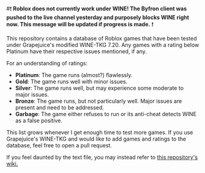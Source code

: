 #:exclamation: **Roblox does not currently work under WINE! The Byfron client was pushed to the live channel yesterday and purposely blocks WINE right now. This message will be updated if progress is made.** :exclamation:

This repository contains a database of Roblox games that have been tested under Grapejuice's modified WINE-TKG 7.20. Any games with a rating below Platinum have their respective issues mentioned, if any.

For an understanding of ratings:

- **Platinum**: The game runs (almost?) flawlessly.
- **Gold**: The game runs well with minor issues.
- **Silver**: The game runs well, but may experience some moderate to major issues.
- **Bronze**: The game runs, but not particularly well. Major issues are present and need to be addressed.
- **Garbage**: The game either refuses to run or its anti-cheat detects WINE as a false positive.

This list grows whenever I get enough time to test more games. If you use Grapejuice's WINE-TKG and would like to add games and ratings to the database, feel free to open a pull request.

If you feel daunted by the text file, you may instead refer to [this repository's wiki.](https://github.com/MagelessMayhem/Roblox-WINE-DB/wiki/Page-1)
